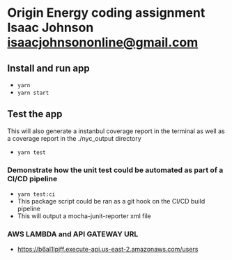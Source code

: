 # Origin Energy coding assignment Isaac Johnson <isaacjohnsononline@gmail.com>

## Install and run app

- `yarn`
- `yarn start`

## Test the app

This will also generate a instanbul coverage report in the terminal as well as a coverage report in the ./nyc_output directory

- `yarn test`

### Demonstrate how the unit test could be automated as part of a CI/CD pipeline

- `yarn test:ci`
- This package script could be ran as a git hook on the CI/CD build pipeline
- This will output a mocha-junit-reporter xml file

### AWS LAMBDA and API GATEWAY URL

- https://b6al1lpjff.execute-api.us-east-2.amazonaws.com/users
